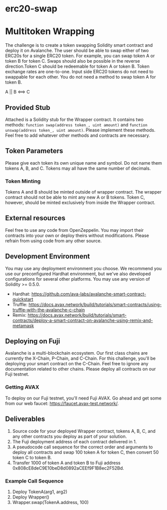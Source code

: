 # erc20-swap


# Multitoken Wrapping

The challenge is to create a token swapping Solidity smart contract and deploy it on Avalanche. The user should be able to swap either of two ERC20s for a single ERC20 token. For example, you can swap token A or token B for token C. Swaps should also be possible in the reverse direction.Token C should be redeemable for token A or token B. Token exchange rates are one-to-one. Input side ERC20 tokens do not need to swappable for each other. You do not need a method to swap token A for token B.

A || B <==> C

## Provided Stub
Attached is a Solidity stub for the Wrapper contract. It contains two methods: `function swap(address token_, uint amount)` and `function unswap(address token_, uint amount)`. Please implement these methods. Feel free to add whatever other methods and contracts are necessary.

## Token Parameters

Please give each token its own unique name and symbol. Do not name them tokens A, B, and C. Tokens may all have the same number of decimals.

### Token Minting

Tokens A and B should be minted outside of wrapper contract. The wrapper contract should not be able to mint any new A or B tokens. Token C, however, should be minted exclusively from inside the Wrapper contract.

## External resources

Feel free to use any code from OpenZeppelin. You may import their contracts into your own or deploy theirs without modifications. Please refrain from using code from any other source.

## Development Environment

You may use any deployment environment you choose. We recommend you use our preconfigured Hardhat environment, but we've also developed configurations for several other platforms. You may use any version of Solidity >= 0.5.0.

- Hardhat: https://github.com/ava-labs/avalanche-smart-contract-quickstart
- Truffle: https://docs.avax.network/build/tutorials/smart-contracts/using-truffle-with-the-avalanche-c-chain
- Remix: https://docs.avax.network/build/tutorials/smart-contracts/deploy-a-smart-contract-on-avalanche-using-remix-and-metamask

## Deploying on Fuji

Avalanche is a multi-blockchain ecosystem. Our first class chains are currently the X-Chain, P-Chain, and C-Chain. For this challenge, you'll be deploying your smart contract on the C-Chain. Feel free to ignore any documentation related to other chains. Please deploy all contracts on our Fuji testnet.

### Getting AVAX

To deploy on our Fuji testnet, you'll need Fuji AVAX. Go ahead and get some from our web faucet: https://faucet.avax-test.network/.

## Deliverables
1. Source code for your deployed Wrapper contract, tokens A, B, C, and any other contracts you deploy as part of your solution.
2. The Fuji deployment address of each contract delivered in 1.
3. A pseudocode call sequence for the correct order and arguments to deploy all contracts and swap 100 token A for token C, then convert 50 token C to token B.
4. Transfer 1000 of token A and token B to Fuji address 0x808cE8deC9E10beD8d0892aCEEf9F1B8ec2F52Bd.

### Example Call Sequence
1. Deploy TokenA(arg1, arg2)
2. Deploy Wrapper()
3. Wrapper.swap(TokenA.address, 100)
